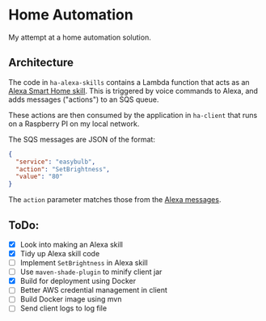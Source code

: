 # Home Automation
My attempt at a home automation solution.

## Architecture
The code in `ha-alexa-skills` contains a Lambda function that acts as an [Alexa Smart Home skill](https://developer.amazon.com/docs/smarthome/understand-the-smart-home-skill-api.html).
This is triggered by voice commands to Alexa, and adds messages ("actions") to an SQS queue.

These actions are then consumed by the application in `ha-client` that runs on a Raspberry PI on my
local network.

The SQS messages are JSON of the format:
```json
{
  "service": "easybulb",
  "action": "SetBrightness",
  "value": "80"
}
```
The `action` parameter matches those from the [Alexa messages](https://developer.amazon.com/docs/smarthome/smart-home-skill-api-message-reference.html#lighting-and-tunable-lighting-control-messages).

## ToDo:
- [x] Look into making an Alexa skill
- [x] Tidy up Alexa skill code
- [ ] Implement `SetBrightness` in Alexa skill
- [ ] Use `maven-shade-plugin` to minify client jar
- [x] Build for deployment using Docker
- [ ] Better AWS credential management in client
- [ ] Build Docker image using mvn
- [ ] Send client logs to log file
